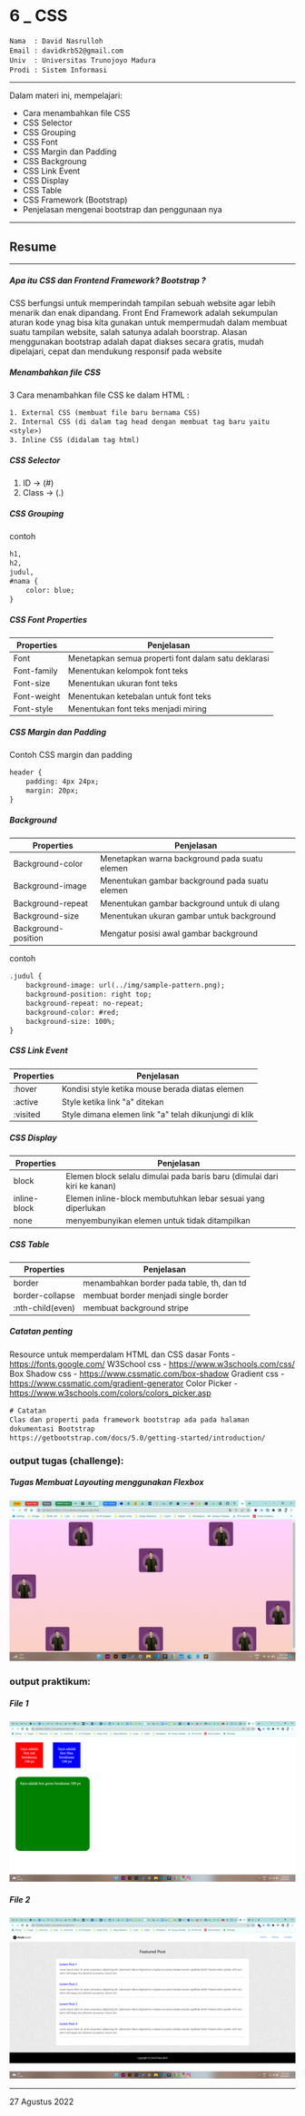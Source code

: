 # 6 \_ CSS

```sh
Nama  : David Nasrulloh
Email : davidkrb52@gmail.com
Univ  : Universitas Trunojoyo Madura
Prodi : Sistem Informasi
```

---

Dalam materi ini, mempelajari:

- Cara menambahkan file CSS
- CSS Selector
- CSS Grouping
- CSS Font
- CSS Margin dan Padding
- CSS Backgroung
- CSS Link Event
- CSS Display
- CSS Table
- CSS Framework (Bootstrap)
- Penjelasan mengenai bootstrap dan penggunaan nya

---

## Resume

---

##### Apa itu CSS dan Frontend Framework? Bootstrap ?

CSS berfungsi untuk memperindah tampilan sebuah website agar lebih menarik dan enak dipandang.
Front End Framework adalah sekumpulan aturan kode ynag bisa kita gunakan untuk mempermudah dalam membuat suatu tampilan website, salah satunya adalah boorstrap.
Alasan menggunakan bootstrap adalah dapat diakses secara gratis, mudah dipelajari, cepat dan mendukung responsif pada website

##### Menambahkan file CSS

3 Cara menambahkan file CSS ke dalam HTML :

```
1. External CSS (membuat file baru bernama CSS)
2. Internal CSS (di dalam tag head dengan membuat tag baru yaitu <style>)
3. Inline CSS (didalam tag html)
```

##### CSS Selector

1. ID -> (#)
2. Class -> (.)

##### CSS Grouping

contoh

```
h1,
h2,
judul,
#nama {
	color: blue;
}
```

##### CSS Font Properties

| Properties  | Penjelasan                                          |
| ----------- | --------------------------------------------------- |
| Font        | Menetapkan semua properti font dalam satu deklarasi |
| Font-family | Menentukan kelompok font teks                       |
| Font-size   | Menentukan ukuran font teks                         |
| Font-weight | Menentukan ketebalan untuk font teks                |
| Font-style  | Menentukan font teks menjadi miring                 |

##### CSS Margin dan Padding

Contoh CSS margin dan padding

```
header {
    padding: 4px 24px;
    margin: 20px;
}
```

##### Background

| Properties          | Penjelasan                                     |
| ------------------- | ---------------------------------------------- |
| Background-color    | Menetapkan warna background pada suatu elemen  |
| Background-image    | Menentukan gambar background pada suatu elemen |
| Background-repeat   | Menentukan gambar background untuk di ulang    |
| Background-size     | Menentukan ukuran gambar untuk background      |
| Background-position | Mengatur posisi awal gambar background         |

contoh

```
.judul {
    background-image: url(../img/sample-pattern.png);
    background-position: right top;
    background-repeat: no-repeat;
    background-color: #red;
    background-size: 100%;
}
```

##### CSS Link Event

| Properties | Penjelasan                                            |
| ---------- | ----------------------------------------------------- |
| :hover     | Kondisi style ketika mouse berada diatas elemen       |
| :active    | Style ketika link "a" ditekan                         |
| :visited   | Style dimana elemen link "a" telah dikunjungi di klik |

##### CSS Display

| Properties   | Penjelasan                                                               |
| ------------ | ------------------------------------------------------------------------ |
| block        | Elemen block selalu dimulai pada baris baru (dimulai dari kiri ke kanan) |
| inline-block | Elemen inline-block membutuhkan lebar sesuai yang diperlukan             |
| none         | menyembunyikan elemen untuk tidak ditampilkan                            |

##### CSS Table

| Properties       | Penjelasan                                |
| ---------------- | ----------------------------------------- |
| border           | menambahkan border pada table, th, dan td |
| border-collapse  | membuat border menjadi single border      |
| :nth-child(even) | membuat background stripe                 |

##### Catatan penting

Resource untuk memperdalam HTML dan CSS dasar
Fonts - https://fonts.google.com/
W3School css - https://www.w3schools.com/css/
Box Shadow css - https://www.cssmatic.com/box-shadow
Gradient css - https://www.cssmatic.com/gradient-generator
Color Picker - https://www.w3schools.com/colors/colors_picker.asp

```
# Catatan
Clas dan properti pada framework bootstrap ada pada halaman dokumentasi Bootstrap
https://getbootstrap.com/docs/5.0/getting-started/introduction/
```

### output tugas (challenge):

##### Tugas Membuat Layouting menggunakan Flexbox

![tugas](./screenshots/tugas.png)

### output praktikum:

##### File 1

![file1](./screenshots/file1.png)

##### File 2

![form](./screenshots/file2.png)

---

27 Agustus 2022
